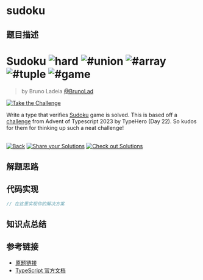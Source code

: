 # sudoku

## 题目描述

<!--info-header-start--><h1>Sudoku <img src="https://img.shields.io/badge/-hard-de3d37" alt="hard"/> <img src="https://img.shields.io/badge/-%23union-999" alt="#union"/> <img src="https://img.shields.io/badge/-%23array-999" alt="#array"/> <img src="https://img.shields.io/badge/-%23tuple-999" alt="#tuple"/> <img src="https://img.shields.io/badge/-%23game-999" alt="#game"/></h1><blockquote><p>by Bruno Ladeia <a href="https://github.com/BrunoLad" target="_blank">@BrunoLad</a></p></blockquote><p><a href="https://tsch.js.org/31797/play" target="_blank"><img src="https://img.shields.io/badge/-Take%20the%20Challenge-3178c6?logo=typescript&logoColor=white" alt="Take the Challenge"/></a> </p><!--info-header-end-->

Write a type that verifies [Sudoku](https://en.wikipedia.org/wiki/Sudoku) game is solved. This is based off a [challenge](https://typehero.dev/challenge/sudoku) from Advent of Typescript 2023 by TypeHero (Day 22). So kudos for them for thinking up such a neat challenge!


<!--info-footer-start--><br><a href="../../README.md" target="_blank"><img src="https://img.shields.io/badge/-Back-grey" alt="Back"/></a> <a href="https://tsch.js.org/31797/answer" target="_blank"><img src="https://img.shields.io/badge/-Share%20your%20Solutions-teal" alt="Share your Solutions"/></a> <a href="https://tsch.js.org/31797/solutions" target="_blank"><img src="https://img.shields.io/badge/-Check%20out%20Solutions-de5a77?logo=awesome-lists&logoColor=white" alt="Check out Solutions"/></a> <!--info-footer-end-->


## 解题思路

<!-- 在这里记录你的解题思路和学习笔记 -->

## 代码实现

```typescript
// 在这里实现你的解决方案
```

## 知识点总结

<!-- 在这里总结相关的 TypeScript 知识点 -->

## 参考链接

- [原题链接](https://github.com/type-challenges/type-challenges/tree/main/questions/31797-hard-sudoku)
- [TypeScript 官方文档](https://www.typescriptlang.org/docs/)
